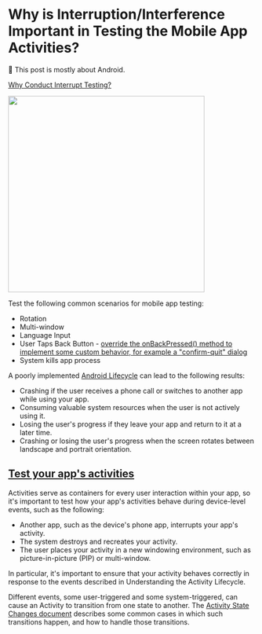 # Why is Interruption/Interference Important in Testing the Mobile App Activities?

📝 This post is mostly about Android.

[Why Conduct Interrupt Testing?](https://www.professionalqa.com/interrupt-testing)

<img src="https://user-images.githubusercontent.com/70295997/218905741-a1f5e20e-e7c8-4ee5-a09a-66edc34e1b05.png" width=400>


Test the following common scenarios for mobile app testing:
* Rotation
* Multi-window
* Language Input
* User Taps Back Button - [override the onBackPressed() method to implement some custom behavior, for example a "confirm-quit" dialog](https://developer.android.com/guide/components/activities/state-changes#back)
* System kills app process


A poorly implemented [Android Lifecycle](https://developer.android.com/guide/components/activities/activity-lifecycle) can lead to the following results:
* Crashing if the user receives a phone call or switches to another app while using your app.
* Consuming valuable system resources when the user is not actively using it.
* Losing the user's progress if they leave your app and return to it at a later time.
* Crashing or losing the user's progress when the screen rotates between landscape and portrait orientation.


## [Test your app's activities](https://developer.android.com/guide/components/activities/testing)

Activities serve as containers for every user interaction within your app, so it's important to test how your app's activities behave during device-level events, such as the following:

* Another app, such as the device's phone app, interrupts your app's activity.
* The system destroys and recreates your activity.
* The user places your activity in a new windowing environment, such as picture-in-picture (PIP) or multi-window.

In particular, it's important to ensure that your activity behaves correctly in response to the events described in Understanding the Activity Lifecycle.

Different events, some user-triggered and some system-triggered, can cause an Activity to transition from one state to another. The [Activity State Changes document](https://developer.android.com/guide/components/activities/state-changes) describes some common cases in which such transitions happen, and how to handle those transitions.
